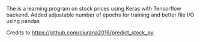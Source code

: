 The is a learning program on stock prices using Keras with Tensorflow backend. Added adjustable number of epochs for training and better file I/O using pandas

Credits to https://github.com/ciurana2016/predict_stock_py
